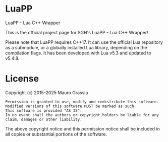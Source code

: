 # LuaPP
LuaPP - Lua C++ Wrapper

This is the official project page for SGH's LuaPP - Lua C++ Wrapper!

Please note that LuaPP requires C++17.
It can use the official Lua repository as a submodule, or a globally installed Lua library, depending on the compilation flags.
It has been developed with Lua v5.3 and updated to v5.4.8.

# License
Copyright (c) 2015-2025 Mauro Grassia

    Permission is granted to use, modify and redistribute this software.
    Modified versions of this software MUST be marked as such.
    This software is provided "AS IS".
    In no event shall the authors or copyright holders be liable for any claim, damages or other liability.

The above copyright notice and this permission notice shall be included in all copies or substantial portions of the software.
